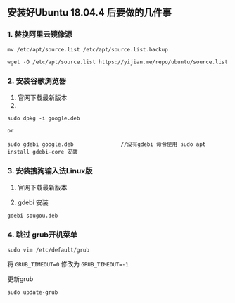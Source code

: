 ## 安装好Ubuntu 18.04.4 后要做的几件事



### 1. 替换阿里云镜像源

```
mv /etc/apt/source.list /etc/apt/source.list.backup

wget -O /etc/apt/source.list https://yijian.me/repo/ubuntu/source.list

```



### 2. 安装谷歌浏览器

1. 官网下载最新版本
2. 

```
sudo dpkg -i google.deb

or

sudo gdebi google.deb				//没有gdebi 命令使用 sudo apt install gdebi-core 安装
```



### 3. 安装搜狗输入法Linux版

1. 官网下载最新版本

2. gdebi 安装

```
gdebi sougou.deb
```





### 4. 跳过 grub开机菜单

```
sudo vim /etc/default/grub
```

将  `GRUB_TIMEOUT=0` 修改为  `GRUB_TIMEOUT=-1`



更新grub

```
sudo update-grub
```

